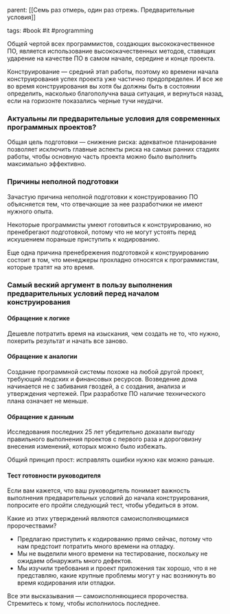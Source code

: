 parent: [[Семь раз отмерь, один раз отрежь. Предварительные условия]]

tags: #book #it #programming

Общей чертой всех программистов, создающих высококачественное ПО, является использование высококачественных методов, ставящих ударение на качестве ПО в самом начале, середине и конце проекта.

Конструирование — средний этап работы, поэтому ко времени начала конструирования успех проекта уже частично предопределен. И все же во время конструирования вы хотя бы должны быть в состоянии определить, насколько благополучна ваша ситуация, и вернуться назад, если на горизонте показались черные тучи неудачи.

### Актуальны ли предварительные условия для современных программных проектов?

Общая цель подготовки — снижение риска: адекватное планирование позволяет исключить главные аспекты риска на самых ранних стадиях работы, чтобы основную часть проекта можно было выполнить максимально эффективно.

### Причины неполной подготовки

Зачастую причина неполной подготовки к конструированию ПО объясняется тем, что отвечающие за нее разработчики не имеют нужного опыта.

Некоторые программисты умеют готовиться к конструированию, но пренебрегают подготовкой, потому что не могут устоять перед искушением пораньше приступить к кодированию.

Еще одна причина пренебрежения подготовкой к конструированию состоит в том, что менеджеры прохладно относятся к программистам, которые тратят на это время.

### Самый веский аргумент в пользу выполнения предварительных условий перед началом конструирования

#### Обращение к логике

Дешевле потратить время на изыскания, чем создать не то, что нужно, похерить результат и начать все заново.

#### Обращение к аналогии

Создание программной системы похоже на любой другой проект, требующий людских и финансовых ресурсов. Возведение дома начинается не с забивания гвоздей, а с создания, анализа и утверждения чертежей. При разработке ПО наличие технического плана означает не меньше.

#### Обращение к данным

Исследования последних 25 лет убедительно доказали выгоду правильного выполнения проектов с первого раза и дороговизну внесения изменений, которых можно было избежать.

Общий принцип прост: исправлять ошибки нужно как можно раньше.

#### Тест готовности руководителя

Если вам кажется, что ваш руководитель понимает важность выполнения предварительных условий до начала конструирования, попросите его пройти следующий тест, чтобы убедиться в этом.

Какие из этих утверждений являются самоисполняющимися пророчествами?

- Предлагаю приступить к кодированию прямо сейчас, потому что нам предстоит потратить много времени на отладку.
- Мы не выделили много времени на тестирование, поскольку не ожидаем обнаружить много дефектов.
- Мы изучили требования и проект приложения так хорошо, что я не представляю, какие крупные проблемы могут у нас возникнуть во время кодирования или отладки.

Все эти высказывания — самоисполняющиеся пророчества. Стремитесь к тому, чтобы исполнилось последнее.